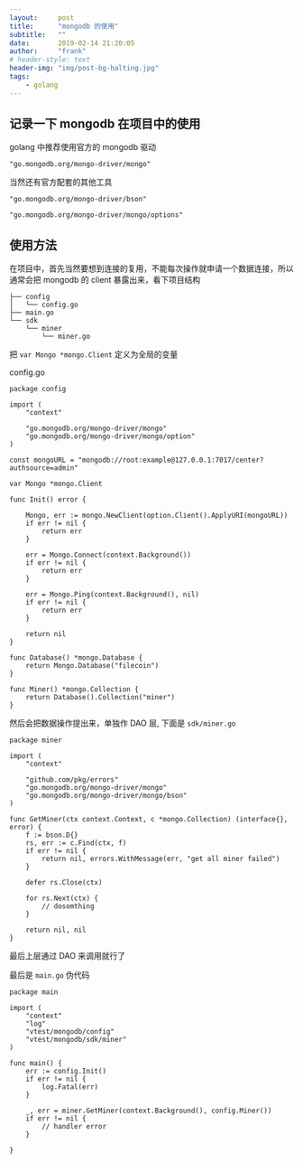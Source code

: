 ```yaml
---
layout:     post
title:      "mongodb 的使用"
subtitle:   ""
date:       2019-02-14 21:20:05
author:     "frank"
# header-style: text
header-img: "img/post-bg-halting.jpg"
tags:
    - golang
---
```



## 记录一下 mongodb 在项目中的使用

golang 中推荐使用官方的 mongodb 驱动	
```
"go.mongodb.org/mongo-driver/mongo"
```

当然还有官方配套的其他工具	
```
"go.mongodb.org/mongo-driver/bson"

"go.mongodb.org/mongo-driver/mongo/options"
```

## 使用方法
在项目中，首先当然要想到连接的复用，不能每次操作就申请一个数据连接，所以通常会把 mongodb 的 client 暴露出来，看下项目结构	
```
├── config
│   └── config.go
├── main.go
└── sdk
    └── miner
        └── miner.go
```

把 `var Mongo *mongo.Client` 定义为全局的变量

config.go 

```
package config

import (
	"context"

	"go.mongodb.org/mongo-driver/mongo"
	"go.mongodb.org/mongo-driver/mongo/option"
)

const mongoURL = "mongodb://root:example@127.0.0.1:7017/center?authsource=admin"

var Mongo *mongo.Client

func Init() error {

	Mongo, err := mongo.NewClient(option.Client().ApplyURI(mongoURL))
	if err != nil {
		return err
	}

	err = Mongo.Connect(context.Background())
	if err != nil {
		return err
	}

	err = Mongo.Ping(context.Background(), nil)
	if err != nil {
		return err
	}

	return nil
}

func Database() *mongo.Database {
	return Mongo.Database("filecoin")
}

func Miner() *mongo.Collection {
	return Database().Collection("miner")
}

```

然后会把数据操作提出来，单独作 DAO 层, 下面是 `sdk/miner.go`	
```
package miner

import (
	"context"

	"github.com/pkg/errors"
	"go.mongodb.org/mongo-driver/mongo"
	"go.mongodb.org/mongo-driver/mongo/bson"
)

func GetMiner(ctx context.Context, c *mongo.Collection) (interface{}, error) {
	f := bson.D{}
	rs, err := c.Find(ctx, f)
	if err != nil {
		return nil, errors.WithMessage(err, "get all miner failed")
	}

	defer rs.Close(ctx)

	for rs.Next(ctx) {
		// dosomthing
	}

	return nil, nil
}

```

最后上层通过 DAO 来调用就行了 

最后是 `main.go` 伪代码 
```
package main

import (
	"context"
	"log"
	"vtest/mongodb/config"
	"vtest/mongodb/sdk/miner"
)

func main() {
	err := config.Init()
	if err != nil {
		log.Fatal(err)
	}

	_, err = miner.GetMiner(context.Background(), config.Miner())
	if err != nil {
		// handler error
	}

}
```